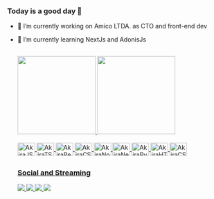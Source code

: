 ### Today is a good day 👋

- 🔭 I’m currently working on Amico LTDA. as CTO and front-end dev
- 🌱 I’m currently learning NextJs and AdonisJs

  ##

  <div>
    <a href="https://github.com/joneakira" >
    <img height="180em" src="https://github-readme-stats.vercel.app/api?username=joneakira&show_icons=true&theme=synthwave&count_private=true" />
    <img height="180em" src="https://github-readme-stats.vercel.app/api/top-langs/?username=joneakira&layout=compact&theme=synthwave" />
  </div>
  
  <div style="display: inline_block" ><br>
    <img align="center" alt="AkiraJS" height="30" width="40" src="https://cdn.jsdelivr.net/gh/devicons/devicon/icons/javascript/javascript-original.svg" >
    <img align="center" alt="AkiraTS" height="30" width="40" src="https://cdn.jsdelivr.net/gh/devicons/devicon/icons/typescript/typescript-original.svg" >
    <img align="center" alt="AkiraReact" height="30" width="40" src="https://cdn.jsdelivr.net/gh/devicons/devicon/icons/react/react-original.svg" >
    <img align="center" alt="AkiraCSS" height="30" width="40" src="https://cdn.jsdelivr.net/gh/devicons/devicon/icons/adonisjs/adonisjs-original.svg" >
    <img align="center" alt="AkiraNodeJs" height="30" width="40" src="https://cdn.jsdelivr.net/gh/devicons/devicon/icons/nodejs/nodejs-original.svg" >
    <img align="center" alt="AkiraNextJs" height="30" width="40" src="https://cdn.jsdelivr.net/gh/devicons/devicon/icons/nextjs/nextjs-original.svg" >
    <img align="center" alt="AkiraPython" height="30" width="40" src="https://cdn.jsdelivr.net/gh/devicons/devicon/icons/python/python-original.svg" >
    <img align="center" alt="AkiraHTML" height="30" width="40" src="https://cdn.jsdelivr.net/gh/devicons/devicon/icons/html5/html5-original.svg" >
    <img align="center" alt="AkiraCSS" height="30" width="40" src="https://cdn.jsdelivr.net/gh/devicons/devicon/icons/css3/css3-original.svg" >
  </div>
  
  ##
  
  <h3>Social and Streaming</h3>
  
  <div>
    <a href="https://twitch.tv/joneakira">
      <img src="https://img.shields.io/badge/Twitch-9146FF?style=for-the-badge&logo=twitch&logoColor=white">
    </a>
    <a href="https://instagram.com/joneakira">
      <img src="https://img.shields.io/badge/Instagram-E4405F?style=for-the-badge&logo=instagram&logoColor=white">
    </a>
    <a href="https://discord.gg/YkrPv5wAGP">
      <img src="https://img.shields.io/badge/Discord-7289DA?style=for-the-badge&logo=discord&logoColor=white">
    </a>
    <a href="https://www.linkedin.com/in/jone-akira-7b09a020b/">
      <img src="https://img.shields.io/badge/LinkedIn-0077B5?style=for-the-badge&logo=linkedin&logoColor=white">
    </a>
  </div>
